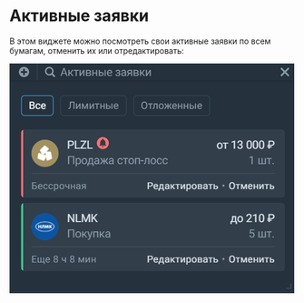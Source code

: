 # Активные заявки 
В этом виджете можно посмотреть свои активные заявки по всем бумагам, отменить их или отредактировать: 

![alt text](active_orders.png)


